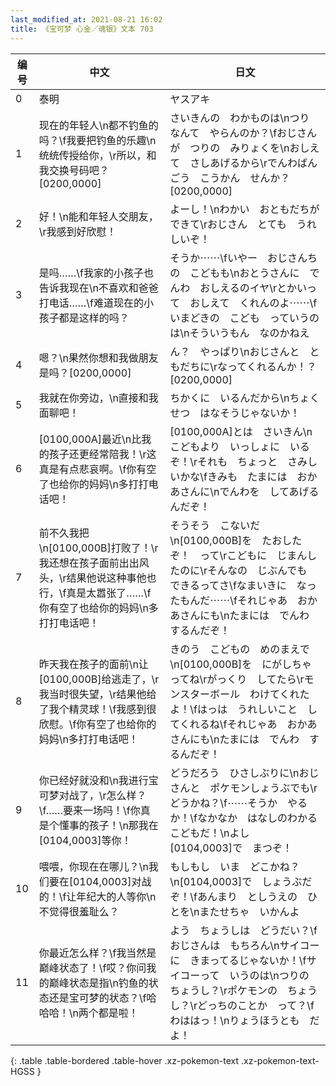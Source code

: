 ```yaml
---
last_modified_at: 2021-08-21 16:02
title: 《宝可梦 心金／魂银》文本 703
---
```

| 编号 | 中文 | 日文 |
| ---- | ---- | ---- |
| 0 | 泰明 | ヤスアキ |
| 1 | 现在的年轻人\n都不钓鱼的吗？\f我要把钓鱼的乐趣\n统统传授给你，\r所以，和我交换号码吧？[0200,0000] | さいきんの　わかものは\nつり　なんて　やらんのか？\fおじさんが　つりの　みりょくを\nおしえて　さしあげるから\rでんわばんごう　こうかん　せんか？[0200,0000] |
| 2 | 好！\n能和年轻人交朋友，\r我感到好欣慰！ | よーし！\nわかい　おともだちが　できて\rおじさん　とても　うれしいぞ！ |
| 3 | 是吗……\f我家的小孩子也告诉我现在\n不喜欢和爸爸打电话……\f难道现在的小孩子都是这样的吗？ | そうか⋯⋯\fいやー　おじさんちの　こどもも\nおとうさんに　でんわ　おしえるのイヤ\rとかいって　おしえて　くれんのよ⋯⋯\fいまどきの　こども　っていうのは\nそういうもん　なのかねえ |
| 4 | 嗯？\n果然你想和我做朋友是吗？[0200,0000] | ん？　やっぱり\nおじさんと　ともだちに\rなってくれるんか！？[0200,0000] |
| 5 | 我就在你旁边，\n直接和我面聊吧！ | ちかくに　いるんだから\nちょくせつ　はなそうじゃないか！ |
| 6 | [0100,000A]最近\n比我的孩子还更经常陪我！\r这真是有点悲哀啊。\f你有空了也给你的妈妈\n多打打电话吧！ | [0100,000A]とは　さいきん\nこどもより　いっしょに　いるぞ！\rそれも　ちょっと　さみしいかな\fきみも　たまには　おかあさんに\nでんわを　してあげるんだぞ！ |
| 7 | 前不久我把\n[0100,000B]打败了！\r我还想在孩子面前出出风头，\r结果他说这种事他也行，\f真是太嚣张了……\f你有空了也给你的妈妈\n多打打电话吧！ | そうそう　こないだ\n[0100,000B]を　たおしたぞ！　って\rこどもに　じまんしたのに\rそんなの　じぶんでも　できるってさ\fなまいきに　なったもんだ⋯⋯\fそれじゃあ　おかあさんにも\nたまには　でんわ　するんだぞ！ |
| 8 | 昨天我在孩子的面前\n让[0100,000B]给逃走了，\r我当时很失望，\r结果他给了我个精灵球！\f我感到很欣慰。\f你有空了也给你的妈妈\n多打打电话吧！ | きのう　こどもの　めのまえで\n[0100,000B]を　にがしちゃってね\rがっくり　してたら\rモンスターボール　わけてくれたよ！\fはっは　うれしいこと　してくれるね\fそれじゃあ　おかあさんにも\nたまには　でんわ　するんだぞ！ |
| 9 | 你已经好就没和\n我进行宝可梦对战了，\r怎么样？\f……要来一场吗！\f你真是个懂事的孩子！\n那我在[0104,0003]等你！ | どうだろう　ひさしぶりに\nおじさんと　ポケモンしょうぶでも\rどうかね？\f⋯⋯そうか　やるか！\fなかなか　はなしのわかる　こどもだ！\nよし　[0104,0003]で　まつぞ！ |
| 10 | 喂喂，你现在在哪儿？\n我们要在[0104,0003]对战的！\f让年纪大的人等你\n不觉得很羞耻么？ | もしもし　いま　どこかね？\n[0104,0003]で　しょうぶだぞ！\fあんまり　としうえの　ひとを\nまたせちゃ　いかんよ |
| 11 | 你最近怎么样？\f我当然是巅峰状态了！\f哎？你问我的巅峰状态是指\n钓鱼的状态还是宝可梦的状态？\f哈哈哈！\n两个都是啦！ | よう　ちょうしは　どうだい？\fおじさんは　もちろん\nサイコーに　きまってるじゃないか！\fサイコーって　いうのは\nつりの　ちょうし？\rポケモンの　ちょうし？\rどっちのことか　って？\fわははっ！\nりょうほうとも　だよ！ |
{: .table .table-bordered .table-hover .xz-pokemon-text .xz-pokemon-text-HGSS }